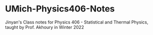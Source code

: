 # UMich-Physics406-Notes
Jinyan's Class notes for Physics 406 - Statistical and Thermal Physics, taught by Prof. Akhoury in Winter 2022
